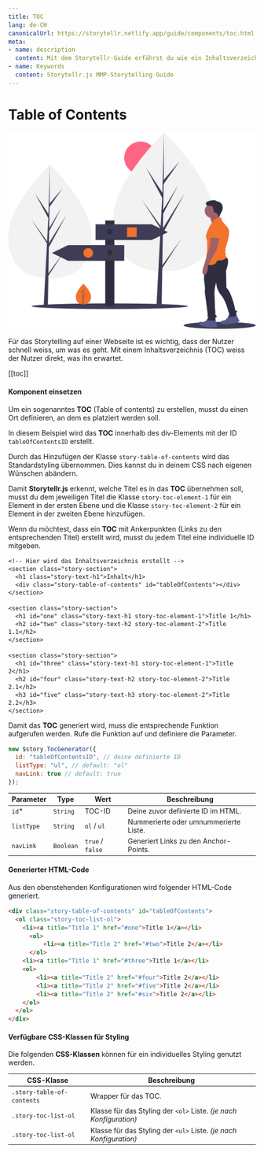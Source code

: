 ```yaml
---
title: TOC
lang: de-CH
canonicalUrl: https://storytellr.netlify.app/guide/components/toc.html
meta:
- name: description
  content: Mit dem Storytellr-Guide erfährst du wie ein Inhaltsverzeichnis erstellt werden kann.
- name: Keywords
  content: Storytellr.js MMP-Storytelling Guide
---
```


# Table of Contents
![Table of Contents in Storytellr.js](../../assets/illustration/undraw_road_sign.svg)

Für das Storytelling auf einer Webseite ist es wichtig, dass der Nutzer schnell weiss, um was es geht. Mit einem Inhaltsverzeichnis (TOC)
weiss der Nutzer direkt, was ihn erwartet.

[[toc]]

#### Komponent einsetzen
Um ein sogenanntes **TOC** (Table of contents) zu erstellen, musst du einen Ort definieren, an dem es platziert werden soll.

In diesem Beispiel wird das **TOC** innerhalb des div-Elements mit der ID `tableOfContentsID` erstellt.

Durch das Hinzufügen der Klasse `story-table-of-contents` wird das Standardstyling übernommen. Dies kannst du
in deinem CSS nach eigenen Wünschen abändern.

Damit **Storytellr.js** erkennt, welche Titel es in das **TOC** übernehmen soll, musst du dem jeweiligen Titel die Klasse
`story-toc-element-1` für ein Element in der ersten Ebene und die Klasse `story-toc-element-2` für ein Element in der zweiten Ebene hinzufügen.

Wenn du möchtest, dass ein **TOC** mit Ankerpunkten (Links zu den entsprechenden Titel) erstellt wird, musst du jedem Titel eine individuelle ID mitgeben.
```html{4,8-9,13-15}
<!-- Hier wird das Inhaltsverzeichnis erstellt -->
<section class="story-section">
  <h1 class="story-text-h1">Inhalt</h1>
  <div class="story-table-of-contents" id="tableOfContents"></div>
</section>
 
<section class="story-section">
  <h1 id="one" class="story-text-h1 story-toc-element-1">Title 1</h1>
  <h2 id="two" class="story-text-h2 story-toc-element-2">Title 1.1</h2>
</section>

<section class="story-section">
  <h1 id="three" class="story-text-h1 story-toc-element-1">Title 2</h1>
  <h2 id="four" class="story-text-h2 story-toc-element-2">Title 2.1</h2>
  <h3 id="five" class="story-text-h3 story-toc-element-2">Title 2.2</h3>
</section>
```

Damit das **TOC** generiert wird, muss die entsprechende Funktion aufgerufen werden. Rufe die Funktion auf und definiere die Parameter.

```js
new $story.TocGenerator({
  id: "tableOfContentsID", // deine definierte ID
  listType: "ul", // default: "ol" 
  navLink: true // default: true
});
```

| Parameter        | Type     | Wert  | Beschreibung
| ------------- | ------------- | ------------- |------------- |
| `id`<span class="required-star">*</span> | `String` | TOC-ID| Deine zuvor definierte ID im HTML. |
| `listType`      |  `String`  | `ol` / `ul` | Nummerierte  oder umnummerierte Liste. |
| `navLink` | `Boolean`  |  `true` / `false` | Generiert Links zu den Anchor-Points. |

#### Generierter HTML-Code
Aus den obenstehenden Konfigurationen wird folgender HTML-Code generiert.
```html
<div class="story-table-of-contents" id="tableOfContents">
  <ol class="story-toc-list-ol">
    <li><a title="Title 1" href="#one">Title 1</a></li>
      <ol>
          <li><a title="Title 2" href="#two">Title 2</a></li>
      </ol>
    <li><a title="Title 1" href="#three">Title 1</a></li>
    <ol>
        <li><a title="Title 2" href="#four">Title 2</a></li>
        <li><a title="Title 2" href="#five">Title 2</a></li>
        <li><a title="Title 2" href="#six">Title 2</a></li>
    </ol>
  </ol>
</div>
```

#### Verfügbare CSS-Klassen für Styling
Die folgenden **CSS-Klassen** können für ein individuelles Styling genutzt werden.

| CSS-Klasse | Beschreibung |
| ------------- | ------------- |
| `.story-table-of-contents` | Wrapper für das TOC. |
| `.story-toc-list-ol` | Klasse für das Styling der `<ol>` Liste. *(je nach Konfiguration)* |
| `.story-toc-list-ol` | Klasse für das Styling der `<ul>` Liste. *(je nach Konfiguration)*|
